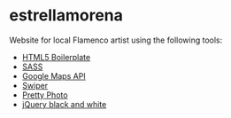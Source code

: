 estrellamorena
==============

Website for local Flamenco artist using the following tools:
* [HTML5 Boilerplate](http://html5boilerplate.com/)
* [SASS](http://sass-lang.com/)
* [Google Maps API](https://developers.google.com/maps/)
* [Swiper](http://www.idangero.us/sliders/swiper/demos.php)
* [Pretty Photo](http://www.no-margin-for-errors.com/projects/prettyphoto-jquery-lightbox-clone/)
* [jQuery black and white](http://gianlucaguarini.com/canvas-experiments/jQuery.BlackAndWhite/)
